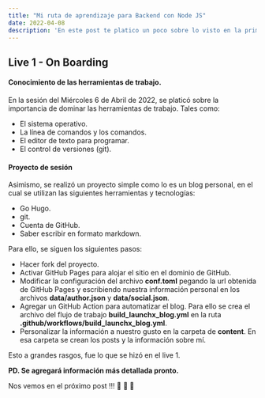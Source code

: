 ```yaml
---
title: "Mi ruta de aprendizaje para Backend con Node JS"
date: 2022-04-08
description: 'En este post te platico un poco sobre lo visto en la primer semana del viaje. En esta se habla sobre la importancia de conocer y dominar las herramientas que utilizamos como desarrolladores de software.'
---
```


## Live 1 - On Boarding
#### Conocimiento de las herramientas de trabajo.

En la sesión del Miércoles 6 de Abril de 2022, se platicó sobre la importancia de dominar las herramientas de trabajo. Tales como:

- El sistema operativo.
- La línea de comandos y los comandos.
- El editor de texto para programar.
- El control de versiones (git).

#### Proyecto de sesión

Asimismo, se realizó un proyecto simple como lo es un blog personal, en el cual se utilizan las siguientes herramientas y tecnologías:

- Go Hugo.
- git.
- Cuenta de GitHub.
- Saber escribir en formato markdown.

Para ello, se siguen los siguientes pasos:

- Hacer fork del proyecto.
- Activar GitHub Pages para alojar el sitio en el dominio de GitHub.
- Modificar la configuración del archivo **conf.toml** pegando la url obtenida de GitHub Pages y escribiendo nuestra información personal en los archivos **data/author.json** y **data/social.json**.
- Agregar un GitHub Action para automatizar el blog. Para ello se crea el archivo del flujo de trabajo **build_launchx_blog.yml** en la ruta **.github/workflows/build_launchx_blog.yml**.
- Personalizar la información a nuestro gusto en la carpeta de **content**. En esa carpeta se crean los posts y la información sobre mí.


Esto a grandes rasgos, fue lo que se hizó en el live 1.

**PD. Se agregará información más detallada pronto.**

Nos vemos en el próximo post !!! 🚀 🚀 👀
